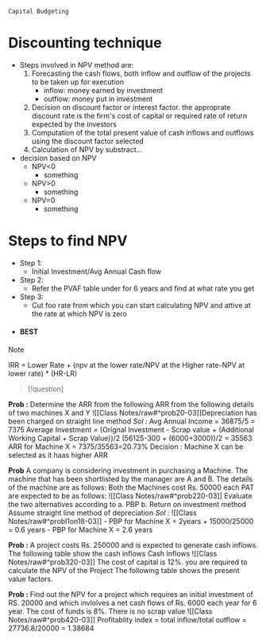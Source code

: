 ```
Capital Budgeting
```

# Discounting technique
- Steps involved in NPV method are:
	1) Forecasting the cash flows, both inflow and outflow of the projects to be taken up for execution
		- inflow: money earned by investment
		- outflow: money put in investment
	2) Decision on discount factor or interest factor. the approprate discount rate is the firm's cost of capital or required rate of return expected by the investors
	3) Computation of the total present value of cash inflows and outflows using the discount factor selected
	4) Calculation of NPV by substract...
- decision based on NPV
	- NPV<0
		- something
	- NPV>0
		- something
	- NPV=0
		- something


# Steps to find NPV
- Step 1:
	- Initial Investment/Avg Annual Cash flow
- Step 2:
	- Refer the PVAF table under for 6 years and find at what rate you get
- Step 3: 
	- Cut foo rate from which you can start calculating NPV and attive at the rate at which NPV is zero
- #### BEST


>[!note]
>IRR = Lower Rate + (npv at the lower rate/NPV at the Higher rate-NPV at lower rate) * (HR-LR)


>[!question]

**Prob :**
	Determine the ARR from the following ARR from the following details of two machines X and Y
	![[Class Notes/raw#^prob20-03]]Depreciation has been charged on straight line method
*Sol :*
	Avg Annual Income = 36875/5 = 7375
	Average Investment = (Orignal Investment - Scrap value + (Additional Working Capital + Scrap Value))/2
	(56125-300 + (6000+3000))/2 = 35563
	ARR for Machine X = 7375/35563=20.73%
	Decision : Machine X can be selected as it haas higher ARR


**Prob**
	A company is considering investment in purchasing a Machine. The machine that has been shortlisted by the manager are A and B. The details of the machine are as follows:
	Both the Machines cost Rs. 50000 each
	PAT are expected to be as follows:
	![[Class Notes/raw#^prob220-03]]
	Evaluate the two alternatives according to 
	a. PBP
	b. Return on investment method
	Assume straight line method of depreciation
*Sol :*
	![[Class Notes/raw#^probl1on18-03]]
	- PBP for Machine X = 2years + 15000/25000 = 0.6 years
	- PBP for Machine X = 2.6 years


**Prob :**
	A project costs Rs. 250000 and is expected to generate cash inflows.
	The following table show the cash inflows
	Cash Inflows
	![[Class Notes/raw#^prob320-03]]
	The cost of capital is 12%. you are required to calculate the NPV of the Project
	The following table shows the present value factors.


**Prob :**
	Find out the NPV for a project which requires an initial investment of RS. 20000 and which invlolves a net cash flows of Rs. 6000 each year for 6 year. The cost of funds is 8%. There is no scrap value
	![[Class Notes/raw#^prob420-03]]
	Profitablity index = total inflow/total outflow = 27736.8/20000 = 1.38684